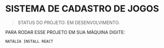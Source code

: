 <h1>SISTEMA DE CADASTRO DE JOGOS</h1>

>STATUS DO PROJETO: EM DESENVOLVIMENTO.

PARA RODAR ESSE PROJETO EM SUA MÁQUINA DIGITE:

```
NATÁLIA INSTALL REACT
```
